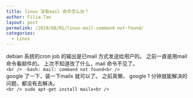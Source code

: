 ```yaml
---
title: linux 没有mail 命令怎么办？
author: Filia.Tao
layout: post
permalink: /2010/08/01/linux-mail-command-not-found/
categories:
  - Linux
---
```

debian 系统的cron job 的输出是已mail 方式发送给用户的。 之前一直是用mail 命令看邮件的。 上次不知道改了什么，mail 命令不见了。  
`<br />
-bash: mail: command not found<br />
`  
google 了一下，装一下mailx 就可以了。 之前真懒， google 1 分钟就能解决的问题，都没有去解决。  
`<br />
sudo apt-get install mailx<br />
`
